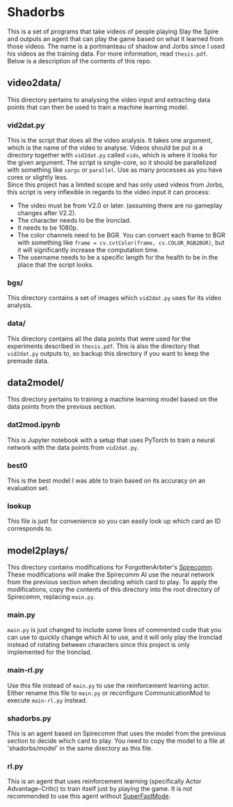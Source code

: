 # Shadorbs

This is a set of programs that take videos of people playing Slay the Spire
and outputs an agent that can play the game based on what it learned from those videos.
The name is a portmanteau of shadow and Jorbs
since I used his videos as the training data.
For more information, read `thesis.pdf`.
Below is a description of the contents of this repo.

## video2data/

This directory pertains to analysing the video input and extracting data points
that can then be used to train a machine learning model.

### vid2dat.py

This is the script that does all the video analysis.
It takes one argument, which is the name of the video to analyse.
Videos should be put in a directory together with `vid2dat.py`
called `vids`, which is where it looks for the given argument.
The script is single-core, so it should be parallelized
with something like `xargs` or `parallel`.
Use as many processes as you have cores or slightly less.  
Since this project has a limited scope
and has only used videos from Jorbs,
this script is very inflexible in regards to the video input it can process:

- The video must be from V2.0 or later.
  (assuming there are no gameplay changes after V2.2).
- The character needs to be the Ironclad.
- It needs to be 1080p.
- The color channels need to be BGR.
  You can convert each frame to BGR with something like
  `frame = cv.cvtColor(frame, cv.COLOR_RGB2BGR)`,
  but it will significantly increase the computation time.
- The username needs to be a specific length
  for the health to be in the place that the script looks.

### bgs/

This directory contains a set of images
which `vid2dat.py` uses for its video analysis.

### data/

This directory contains all the data points
that were used for the experiments described in `thesis.pdf`.
This is also the directory that `vid2dat.py` outputs to,
so backup this directory if you want to keep the premade data.

## data2model/

This directory pertains to training a machine learning model
based on the data points from the previous section.

### dat2mod.ipynb

This is Jupyter notebook with a setup
that uses PyTorch to train a neural network with the data points from `vid2dat.py`.

### best0

This is the best model I was able to train
based on its accuracy on an evaluation set.

### lookup

This file is just for convenience
so you can easily look up which card an ID corresponds to.

## model2plays/

This directory contains modifications for ForgottenArbiter's [Spirecomm](https://github.com/ForgottenArbiter/spirecomm).
These modifications will make the Spirecomm AI use the neural network from the previous section
when deciding which card to play.
To apply the modifications, copy the contents of this directory into the root directory of Spirecomm,
replacing `main.py`.

### main.py

`main.py` is just changed to include some lines of commented code that you can use to
quickly change which AI to use,
and it will only play the Ironclad instead of rotating between characters
since this project is only implemented for the Ironclad.

### main-rl.py

Use this file instead of `main.py`
to use the reinforcement learning actor.
Either rename this file to `main.py`
or reconfigure CommunicationMod to execute `main-rl.py` instead.

### shadorbs.py

This is an agent based on Spirecomm
that uses the model from the previous section
to decide which card to play.
You need to copy the model to a file at 'shadorbs/model'
in the same directory as this file.

### rl.py

This is an agent that uses reinforcement learning
(specifically Actor Advantage-Critic)
to train itself just by playing the game.
It is not recommended to use this agent without [SuperFastMode](https://github.com/Skrelpoid/SuperFastMode).
